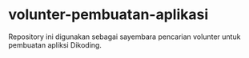 # volunter-pembuatan-aplikasi
Repository ini digunakan sebagai sayembara pencarian volunter untuk pembuatan apliksi Dikoding.

